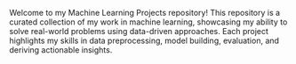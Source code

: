 Welcome to my Machine Learning Projects repository! This repository is a curated collection of my work in machine learning, showcasing my ability to solve real-world problems using data-driven approaches. Each project highlights my skills in data preprocessing, model building, evaluation, and deriving actionable insights.

